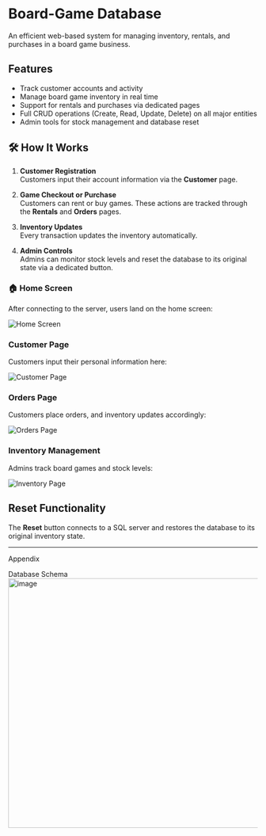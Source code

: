 # Board-Game Database

An efficient web-based system for managing inventory, rentals, and purchases in a board game business.

## Features

- Track customer accounts and activity
- Manage board game inventory in real time
- Support for rentals and purchases via dedicated pages
- Full CRUD operations (Create, Read, Update, Delete) on all major entities
- Admin tools for stock management and database reset

## 🛠️ How It Works

1. **Customer Registration**  
   Customers input their account information via the **Customer** page.

2. **Game Checkout or Purchase**  
   Customers can rent or buy games. These actions are tracked through the **Rentals** and **Orders** pages.

3. **Inventory Updates**  
   Every transaction updates the inventory automatically.

4. **Admin Controls**  
   Admins can monitor stock levels and reset the database to its original state via a dedicated button.

### 🏠 Home Screen  
After connecting to the server, users land on the home screen:

![Home Screen](https://github.com/user-attachments/assets/12276cdb-0d09-49cf-9557-dfaca352b3fc)

### Customer Page  
Customers input their personal information here:

![Customer Page](https://github.com/user-attachments/assets/34a25083-8790-44f5-bda0-81d3c716558f)

### Orders Page  
Customers place orders, and inventory updates accordingly:

![Orders Page](https://github.com/user-attachments/assets/fb920804-96db-4ccc-a8c5-068456b264c8)

### Inventory Management  
Admins track board games and stock levels:

![Inventory Page](https://github.com/user-attachments/assets/a49766be-eeaa-4af7-a8f2-1c67f5911c51)

## Reset Functionality

The **Reset** button connects to a SQL server and restores the database to its original inventory state.

---

Appendix

Database Schema
<img width="888" height="504" alt="image" src="https://github.com/user-attachments/assets/aba06554-5527-4bb7-afc0-4ad24269671b" />

